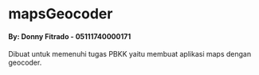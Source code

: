 # mapsGeocoder
#### By: Donny Fitrado - 05111740000171

Dibuat untuk memenuhi tugas PBKK yaitu membuat aplikasi maps dengan geocoder.

